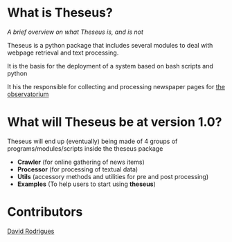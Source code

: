What is Theseus?
================
*A brief overview on what Theseus is, and is not*

Theseus is a python package that includes several modules to deal with webpage retrieval and text processing.

It is the basis for the deployment of a system based on bash scripts and python

It his the responsible for collecting and processing newspaper pages for
[the observatorium](http://theobservatorium.eu )

What will Theseus be at version 1.0?
====================================

Theseus will end up (eventually) being made of 4 groups of programs/modules/scripts inside the theseus package

* **Crawler** (for online gathering of news items)
* **Processor** (for processing of textual data)
* **Utils** (accessory methods and utilities for pre and post processing)
* **Examples** (To help users to start using **theseus**)

Contributors
============

[David Rodrigues](http://www.davidrodrigues.org)